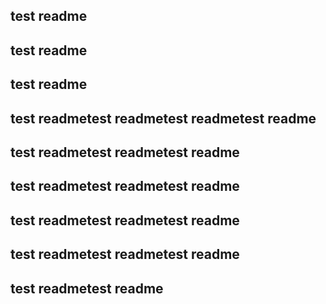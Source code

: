 ## test readme

## test readme

## test readme

## test readmetest readmetest readmetest readme

## test readmetest readmetest readme

## test readmetest readmetest readme

## test readmetest readmetest readme

## test readmetest readmetest readme

## test readmetest readme